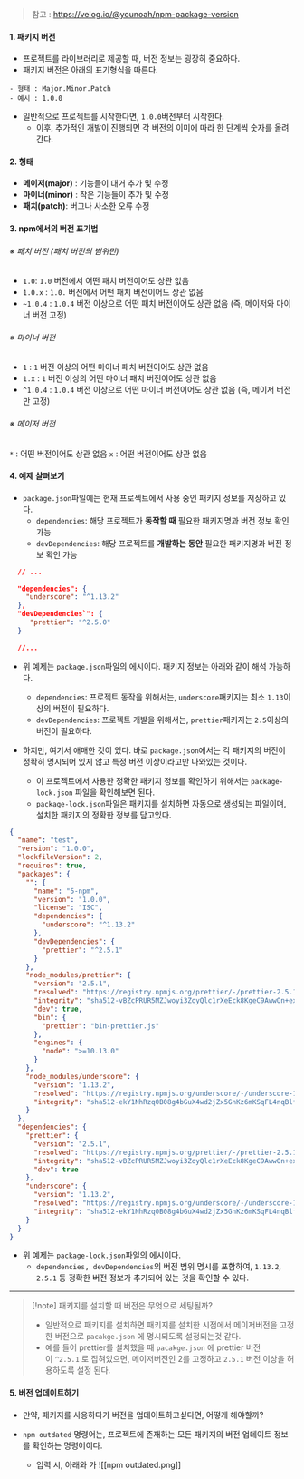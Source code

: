 
> 참고 : https://velog.io/@younoah/npm-package-version
#### 1. 패키지 버전

- 프로젝트를 라이브러리로 제공할 때, 버전 정보는 굉장히 중요하다.
- 패키지 버전은 아래의 표기형식을 따른다.

```null
- 형태 : Major.Minor.Patch
- 예시 : 1.0.0
```

- 일반적으로 프로젝트를 시작한다면, `1.0.0`버전부터 시작한다.
	- 이후, 추가적인 개발이 진행되면 각 버전의 이미에 따라 한 단계씩 숫자를 올려간다.


#### 2. 헝태

- **메이저(major)** : 기능들이 대거 추가 및 수정
- **마이너(minor)** : 작은 기능들이 추가 및 수정
- **패치(patch)**: 버그나 사소한 오류 수정


#### 3. npm에서의 버전 표기법

###### ※ 패치 버전 (패치 버전의 범위만)
- `1.0`: `1.0` 버전에서 어떤 패치 버전이어도 상관 없음
- `1.0.x` : `1.0.` 버전에서 어떤 패치 버전이어도 상관 없음
- `~1.0.4` : `1.0.4` 버전 이상으로 어떤 패치 버전이어도 상관 없음 (즉, 메이저와 마이너 버전 고정)

###### ※ 마이너 버전
- `1` : `1` 버전 이상의 어떤 마이너 패치 버전이어도 상관 없음
- `1.x` : `1` 버전 이상의 어떤 마이너 패치 버전이어도 상관 없음
- `^1.0.4` : `1.0.4` 버전 이상으로 어떤 마이너 버전이어도 상관 없음 (즉, 메이저 버전만 고정)

###### ※ 메이저 버전
`*` : 어떤 버전이어도 상관 없음
`x` : 어떤 버전이어도 상관 없음


#### 4. 예제 살펴보기

- `package.json`파일에는 현재 프로젝트에서 사용 중인 패키지 정보를 저장하고 있다. 
	- `dependencies`: 해당 프로젝트가 **동작할 때** 필요한 패키지명과 버전 정보 확인 가능
	- `devDependencies`: 해당 프로젝트를 **개발하는 동안** 필요한 패키지명과 버전 정보 확인 가능 

```json
  // ...
  
  "dependencies": {
    "underscore": "^1.13.2"
  },
  "devDependencies`": {
     "prettier": "^2.5.0"
  }
  
  //...
```

- 위 예제는 `package.json`파일의 에시이다. 패키지 정보는 아래와 같이 해석 가능하다.
	- `dependencies`: 프로젝트 동작을 위해서는, `underscore`패키지는 최소 `1.13`이상의 버전이 필요하다.
	- `devDependencies`: 프로젝트 개발을 위해서는, `prettier`패키지는 `2.5`이상의 버전이 필요하다.

- 하지만, 여기서 애매한 것이 있다. 바로 `package.json`에서는 각 패키지의 버전이 정확히 명시되어 있지 않고 특정 버전 이상이라고만 나와있는 것이다.
	- 이 프로젝트에서 사용한 정확한 패키지 정보를 확인하기 위해서는 `package-lock.json` 파일을 확인해보면 된다.
	- `package-lock.json`파일은 패키지를 설치하면 자동으로 생성되는 파일이며, 설치한 패키지의 정확한 정보를 담고있다.

```json
{
  "name": "test",
  "version": "1.0.0",
  "lockfileVersion": 2,
  "requires": true,
  "packages": {
    "": {
      "name": "5-npm",
      "version": "1.0.0",
      "license": "ISC",
      "dependencies": {
        "underscore": "^1.13.2"
      },
      "devDependencies": {
        "prettier": "^2.5.1"
      }
    },
    "node_modules/prettier": {
      "version": "2.5.1",
      "resolved": "https://registry.npmjs.org/prettier/-/prettier-2.5.1.tgz",
      "integrity": "sha512-vBZcPRUR5MZJwoyi3ZoyQlc1rXeEck8KgeC9AwwOn+exuxLxq5toTRDTSaVrXHxelDMHy9zlicw8u66yxoSUFg==",
      "dev": true,
      "bin": {
        "prettier": "bin-prettier.js"
      },
      "engines": {
        "node": ">=10.13.0"
      }
    },
    "node_modules/underscore": {
      "version": "1.13.2",
      "resolved": "https://registry.npmjs.org/underscore/-/underscore-1.13.2.tgz",
      "integrity": "sha512-ekY1NhRzq0B08g4bGuX4wd2jZx5GnKz6mKSqFL4nqBlfyMGiG10gDFhDTMEfYmDL6Jy0FUIZp7wiRB+0BP7J2g=="
    }
  },
  "dependencies": {
    "prettier": { 
      "version": "2.5.1",
      "resolved": "https://registry.npmjs.org/prettier/-/prettier-2.5.1.tgz",
      "integrity": "sha512-vBZcPRUR5MZJwoyi3ZoyQlc1rXeEck8KgeC9AwwOn+exuxLxq5toTRDTSaVrXHxelDMHy9zlicw8u66yxoSUFg==",
      "dev": true
    },
    "underscore": {
      "version": "1.13.2",
      "resolved": "https://registry.npmjs.org/underscore/-/underscore-1.13.2.tgz",
      "integrity": "sha512-ekY1NhRzq0B08g4bGuX4wd2jZx5GnKz6mKSqFL4nqBlfyMGiG10gDFhDTMEfYmDL6Jy0FUIZp7wiRB+0BP7J2g=="
    }
  }
}
```
- 위 예제는 `package-lock.json`파일의 에시이다.
	- `dependencies, devDependencies`의 버전 범위 명시를 포함하여, `1.13.2`, `2.5.1` 등 정확한 버전 정보가 추가되어 있는 것을 확인할 수 있다.

****  


> [!note] 패키지를 설치할 때 버전은 무엇으로 세팅될까?
> - 일반적으로 패키지를 설치하면 패키지를 설치한 시점에서 메이저버전을 고정한 버전으로 `pacakge.json` 에 명시되도록 설정되는것 같다.  
> - 예를 들어 prettier를 설치했을 때 `pacakge.json` 에 prettier 버전이 `^2.5.1` 로 잡혀있으면, 메이저버전인 2를 고정하고 `2.5.1` 버전 이상을 허용하도록 설정 된다.


#### 5. 버전 업데이트하기

- 만약, 패키지를 사용하다가 버전을 업데이트하고싶다면, 어떻게 해야할까?

- `npm outdated` 명령어는, 프로젝트에 존재하는 모든 패키지의 버전 업데이트 정보를 확인하는 명령어이다.
	- 입력 시, 아래와 가
![[npm outdated.png]]